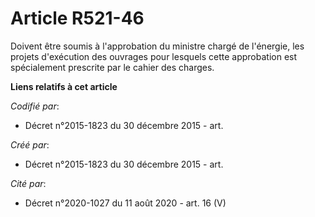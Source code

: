 # Article R521-46

Doivent être soumis à l'approbation du ministre chargé de l'énergie, les projets d'exécution des ouvrages pour lesquels cette
approbation est spécialement prescrite par le cahier des charges.

**Liens relatifs à cet article**

_Codifié par_:

  - Décret n°2015-1823 du 30 décembre 2015 - art.

_Créé par_:

  - Décret n°2015-1823 du 30 décembre 2015 - art.

_Cité par_:

  - Décret n°2020-1027 du 11 août 2020 - art. 16 (V)
